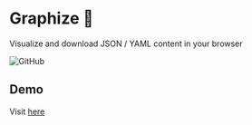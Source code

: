 # Graphize 🚀

Visualize and download JSON / YAML content in your browser

![GitHub](https://img.shields.io/github/license/apvarun/graphize)

## Demo

Visit [here](https://apvarun.github.io/graphize)
